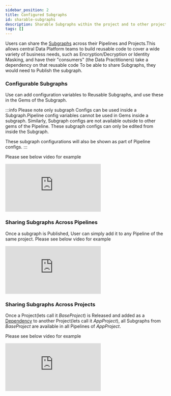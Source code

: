 ```yaml
---
sidebar_position: 2
title: Configured Subgraphs
id: sharable-subgraphs
description: Sharable Subgraphs within the project and to other projects
tags: []
---
```


Users can share the [Subgraphs](../gems/subgraph.md) across their Pipelines and Projects.This allows central Data Platform teams to build reusable code to cover a wide variety of business needs, such as Encryption/Decryption or Identity Masking, and have their "consumers" (the Data Practitioners) take a dependency on that reusable code To be able to share Subgraphs, they would need to Publish the subgraph.

### Configurable Subgraphs

Use can add configuration variables to Reusable Subgraphs, and use these in the Gems of the Subgraph.

:::info
Please note only subgraph Configs can be used inside a Subgraph.Pipeline config variables cannot be used in Gems inside a subgraph. Similarly, Subgraph configs are not available outside to other gems of the Pipeline.
These subgraph configs can only be edited from inside the Subgraph.

These subgraph configurations will also be shown as part of Pipeline configs.
:::

Please see below video for example

<div style={{position: 'relative', 'padding-bottom': '56.25%', height: 0}}>
   <iframe src="https://www.loom.com/embed/0aead9d3957b40d48574e3dfd09d2740" frameborder="0" webkitallowfullscreen mozallowfullscreen allowfullscreen
      style={{position: 'absolute', top: 0, left: 0, width: '100%', height: '100%'}}></iframe>
</div>

### Sharing Subgraphs Across Pipelines

Once a subgraph is Published, User can simply add it to any Pipeline of the same project.
Please see below video for example

<div style={{position: 'relative', 'padding-bottom': '56.25%', height: 0}}>
   <iframe src="https://www.loom.com/embed/c7a5bc325e574c8181cb011f193fd1d4" frameborder="0" webkitallowfullscreen mozallowfullscreen allowfullscreen
      style={{position: 'absolute', top: 0, left: 0, width: '100%', height: '100%'}}></iframe>
</div>

### Sharing Subgraphs Across Projects

Once a Project(lets call it _BaseProject_) is Released and added as a [Dependency](/low-code-spark/pubsub#project-dependency) to another Project(lets call it _AppProject_), all Subgraphs from _BaseProject_ are available in all Pipelines of _AppProject_.

Please see below video for example

<div style={{position: 'relative', 'padding-bottom': '56.25%', height: 0}}>
   <iframe src="https://www.loom.com/embed/dc107ed4ebf54fa08a832e7fb40f4c03" frameborder="0" webkitallowfullscreen mozallowfullscreen allowfullscreen
      style={{position: 'absolute', top: 0, left: 0, width: '100%', height: '100%'}}></iframe>
</div>
